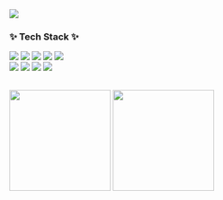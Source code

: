<img src="https://capsule-render.vercel.app/api?type=Venom&color=auto&height=300&section=header&text=Hi%20there!%20I'm%20YooChan%20Choi&fontSize=50&fontColor=black" />

<h3>✨ Tech Stack ✨</h3>  
<div>
  <img src="https://img.shields.io/badge/JavaScript-F7DF1E?style=flat&logo=JavaScript&logoColor=white">
  <img src="https://img.shields.io/badge/React-61DAFB?style=flat&logo=React&logoColor=white">
  <img src="https://img.shields.io/badge/Vue.js-4FC08D?style=flat&logo=Vue.js&logoColor=white">
  <img src="https://img.shields.io/badge/Nuxt.js-00DC82?style=flat&logo=Nuxt.js&logoColor=white">
  <img src="https://img.shields.io/badge/Typescript-3178C6?style=flat&logo=Typescript&logoColor=white">
</div>
<div>
  <img src="https://img.shields.io/badge/Python-3776AB?style=flat&logo=Python&logoColor=white">
  <img src="https://img.shields.io/badge/Django-092E20?style=flat&logo=Django&logoColor=white">
  <img src="https://img.shields.io/badge/MySQL-4479A1?style=flat&logo=MySQL&logoColor=white">
  <img src="https://img.shields.io/badge/AWS-232F3E?style=flat&logo=Amazon Web Services&logoColor=white">
</div>

</br> 

<p>
  <img height="180em" src="https://github-readme-stats-yoochans-projects.vercel.app/api?username=cychann&show_icons=true&include_all_commits=true">
  <img height="180em" src="https://github-readme-stats.vercel.app/api/top-langs/?username=cychann&layout=compact">
</p>
